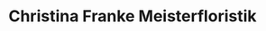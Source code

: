 ---
title: "Christina Franke Meisterfloristik"
url: /dortmund/christina-franke-meisterfloristik/
shop: Blumen
---